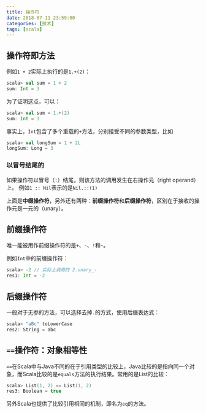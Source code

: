 ```yaml
---
title: 操作符
date: 2018-07-11 23:59:00
categories: [技术]
tags: [scala]
---
```

## 操作符即方法

例如`1 + 2`实际上执行的是`1.+(2)`：<!--more-->

```scala
scala> val sum = 1 + 2
sum: Int = 3
```

为了证明这点，可以：

```scala
scala> val sum = 1.+(2)
sum: Int = 3
```

事实上，`Int`包含了多个重载的`+`方法，分别接受不同的参数类型，比如

```scala
scala> val longSum = 1 + 2L
longSum: Long = 3
```

### 以冒号结尾的

如果操作符以冒号（`:`）结尾，则该方法的调用发生在右操作元（right operand）上。
例如`1 :: Nil`表示的是`Nil.::(1)`

上面是**中缀操作符**，另外还有两种：**前缀操作符**和**后缀操作符**，区别在于接收的操作元是一元的（unary）。

## 前缀操作符

唯一能被用作前缀操作符的是`+`、`-`、`!`和`~`。

例如`Int`中的前缀操作符：

```scala
scala> -2 // 实际上调用的 2.unary_-
res1: Int = -2
```

## 后缀操作符

一般对于无参的方法，可以选择去掉`.`的方式，使用后缀表达式：

```scala
scala> "aBc" toLowerCase
res2: String = abc
```

## `==`操作符：对象相等性

`==`在Scala中与Java不同的在于引用类型的比较上，Java比较的是指向同一个对象，而Scala比较的是`equals`方法的执行结果。常用的是List的比较：

```scala
scala> List(1, 2) == List(1, 2)
res3: Boolean = true
```

另外Scala也提供了比较引用相同的机制，即名为`eq`的方法。